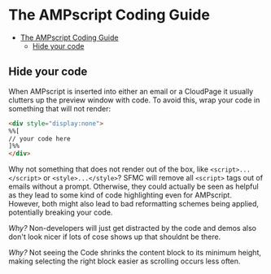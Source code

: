 # The AMPscript Coding Guide

- [The AMPscript Coding Guide](#the-ampscript-coding-guide)
	- [Hide your code](#hide-your-code)

## Hide your code

When AMPscript is inserted into either an email or a CloudPage it usually clutters up the preview window with code. To avoid this, wrap your code in something that will not render:

```html
<div style="display:none">
%%[
// your code here
]%%
</div>
```

Why not something that does not render out of the box, like `<script>...</script>` or `<style>...</style>`? SFMC will remove all `<script>` tags out of emails without a prompt. Otherwise, they could actually be seen as helpful as they lead to some kind of code highlighting even for AMPscript. However, both might also lead to bad reformatting schemes being applied, potentially breaking your code.

_Why?_ Non-developers will just get distracted by the code and demos also don't look nicer if lots of cose shows up that shouldnt be there.

_Why?_ Not seeing the Code shrinks the content block to its minimum height, making selecting the right block easier as scrolling occurs less often.
